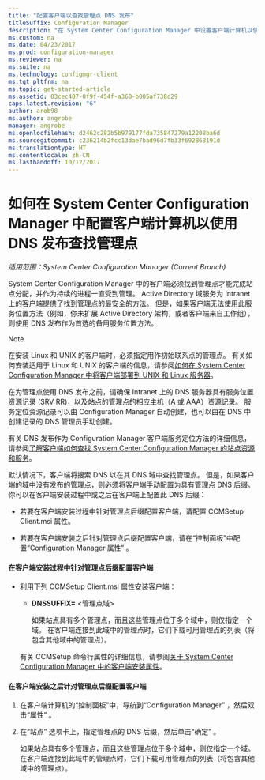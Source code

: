 ```yaml
---
title: "配置客户端以查找管理点 DNS 发布"
titleSuffix: Configuration Manager
description: "在 System Center Configuration Manager 中设置客户端计算机以使用 DNS 发布查找管理点。"
ms.custom: na
ms.date: 04/23/2017
ms.prod: configuration-manager
ms.reviewer: na
ms.suite: na
ms.technology: configmgr-client
ms.tgt_pltfrm: na
ms.topic: get-started-article
ms.assetid: 03cec407-0f9f-454f-a360-b005af738d29
caps.latest.revision: "6"
author: arob98
ms.author: angrobe
manager: angrobe
ms.openlocfilehash: d2462c282b5b979177fda735847279a12208ba6d
ms.sourcegitcommit: c236214b2fcc13dae7bad96d7fb33f692868191d
ms.translationtype: HT
ms.contentlocale: zh-CN
ms.lasthandoff: 10/12/2017
---
```

# <a name="how-to-configure-client-computers-to-find-management-points-by-using-dns-publishing-in-system-center-configuration-manager"></a>如何在 System Center Configuration Manager 中配置客户端计算机以使用 DNS 发布查找管理点

*适用范围：System Center Configuration Manager (Current Branch)*

System Center Configuration Manager 中的客户端必须找到管理点才能完成站点分配，并作为持续的进程一直受到管理。 Active Directory 域服务为 Intranet 上的客户端提供了找到管理点的最安全的方法。 但是，如果客户端无法使用此服务位置方法（例如，你未扩展 Active Directory 架构，或者客户端来自工作组），则使用 DNS 发布作为首选的备用服务位置方法。  

> [!NOTE]  
>  在安装 Linux 和 UNIX 的客户端时，必须指定用作初始联系点的管理点。 有关如何安装适用于 Linux 和 UNIX 的客户端的信息，请参阅[如何在 System Center Configuration Manager 中将客户端部署到 UNIX 和 Linux 服务器](../../../core/clients/deploy/deploy-clients-to-unix-and-linux-servers.md)。  

 在为管理点使用 DNS 发布之前，请确保 Intranet 上的 DNS 服务器具有服务位置资源记录 (SRV RR)，以及站点的管理点的相应主机（A 或 AAA）资源记录。 服务定位资源记录可以由 Configuration Manager 自动创建，也可以由在 DNS 中创建记录的 DNS 管理员手动创建。  

 有关 DNS 发布作为 Configuration Manager 客户端服务定位方法的详细信息，请参阅[了解客户端如何查找 System Center Configuration Manager 的站点资源和服务](../../../core/plan-design/hierarchy/understand-how-clients-find-site-resources-and-services.md)。  

 默认情况下，客户端将搜索 DNS 以在其 DNS 域中查找管理点。 但是，如果客户端的域中没有发布的管理点，则必须将客户端手动配置为具有管理点 DNS 后缀。 你可以在客户端安装过程中或之后在客户端上配置此 DNS 后缀：  

-   若要在客户端安装过程中针对管理点后缀配置客户端，请配置 CCMSetup Client.msi 属性。  

-   若要在客户端安装之后针对管理点后缀配置客户端，请在“控制面板”中配置“Configuration Manager 属性” 。  

#### <a name="to-configure-clients-for-a-management-point-suffix-during-client-installation"></a>在客户端安装过程中针对管理点后缀配置客户端  

-   利用下列 CCMSetup Client.msi 属性安装客户端：  

    -   **DNSSUFFIX=** &lt;管理点域\>  

         如果站点具有多个管理点，而且这些管理点位于多个域中，则仅指定一个域。 在客户端连接到此域中的管理点时，它们下载可用管理点的列表（将包含其他域中的管理点）。  

     有关 CCMSetup 命令行属性的详细信息，请参阅[关于 System Center Configuration Manager 中的客户端安装属性](../../../core/clients/deploy/about-client-installation-properties.md)。  

#### <a name="to-configure-clients-for-a-management-point-suffix-after-client-installation"></a>在客户端安装之后针对管理点后缀配置客户端  

1.  在客户端计算机的“控制面板”中，导航到“Configuration Manager” ，然后双击“属性” 。  

2.  在“站点”  选项卡上，指定管理点的 DNS 后缀，然后单击“确定” 。  

     如果站点具有多个管理点，而且这些管理点位于多个域中，则仅指定一个域。 在客户端连接到此域中的管理点时，它们下载可用管理点的列表（将包含其他域中的管理点）。
